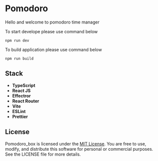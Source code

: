# Pomodoro

Hello and welcome to pomodoro time manager

To start develope please use command below

```
npm run dev
```
To build application please use command below

```
npm run build
```

## Stack

- **TypeScript**
- **React JS**
- **Effectror**
- **React Router**
- **Vite**
- **ESLint**
- **Prettier**

## License

Pomodoro_box is licensed under the [MIT License](https://opensource.org/licenses/MIT). You are free to use, modify, and distribute this software for personal or commercial purposes. See the LICENSE file for more details.

